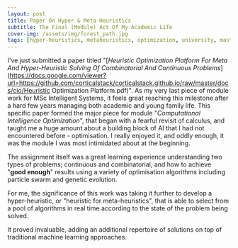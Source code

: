 ```yaml
---
layout: post
title: Paper On Hyper & Meta-Heuristics
subtitle: The Final (Module) Act Of My Academic Life
cover-img: /assets/img/forest_path.jpg
tags: [hyper-heuristics, metaheuristics, optimization, university, masters, ]
---
```


I've just submitted a paper titled "[*Heuristic Optimization Platform For Meta And Hyper-Heuristic Solving Of Combinatorial And Continuous Problems*](https://docs.google.com/viewer?url=https://github.com/corticalstack/corticalstack.github.io/raw/master/docs/cio/Heuristic Optimization Platform.pdf)". 
As my very last piece of module work for MSc Intelligent Systems, it feels great reaching this milestone after a hard few 
years managing both academic and young family life. This specific paper formed the major piece for module "*Computational 
Intelligence Optimization*", that began with a fearful revisit of calculus, and taught me a huge amount about a building 
block of AI that I had not encountered before - optimisation. I really enjoyed it, and oddly enough, it was the module 
I was most intimidated about at the beginning.

The assignment itself was a great learning experience understanding two types of problems; continuous and combinatorial, 
and how to achieve "**good enough**" results using a variety of optimisation algorithms including particle swarm and 
genetic evolution.

For me, the significance of this work was taking it further to develop a hyper-heuristic, or "heuristic for meta-heuristics", 
that is able to select from a pool of algorithms in real time according to the state of the problem being solved. 

It proved invaluable, adding an additional repertoire of solutions on top of traditional machine learning approaches.  